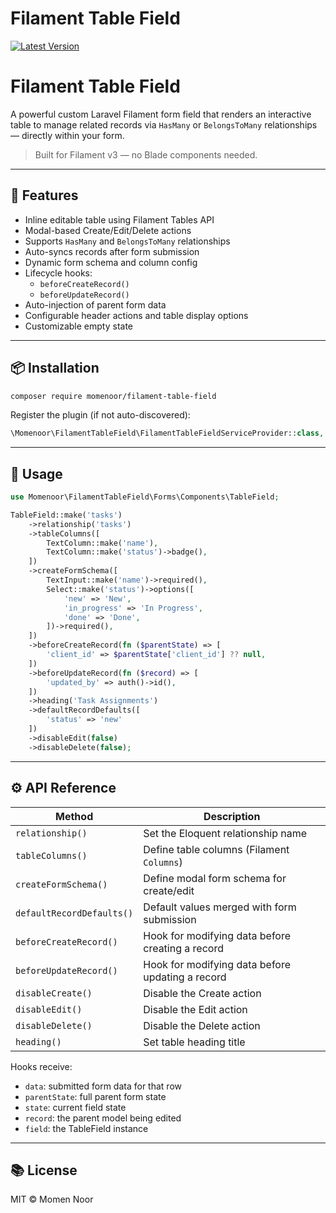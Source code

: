 # Filament Table Field

[![Latest Version](https://img.shields.io/packagist/v/momenoor/filament-table-field.svg)](https://packagist.org/packages/momenoor/filament-table-field)

# Filament Table Field

A powerful custom Laravel Filament form field that renders an interactive table to manage related records via `HasMany` or `BelongsToMany` relationships — directly within your form.

> Built for Filament v3 — no Blade components needed.

---

## 🚀 Features

- Inline editable table using Filament Tables API
- Modal-based Create/Edit/Delete actions
- Supports `HasMany` and `BelongsToMany` relationships
- Auto-syncs records after form submission
- Dynamic form schema and column config
- Lifecycle hooks:
    - `beforeCreateRecord()`
    - `beforeUpdateRecord()`
- Auto-injection of parent form data
- Configurable header actions and table display options
- Customizable empty state


---

## 📦 Installation

```bash
composer require momenoor/filament-table-field
```

Register the plugin (if not auto-discovered):

```php
\Momenoor\FilamentTableField\FilamentTableFieldServiceProvider::class,
```

---

## 🔧 Usage

```php
use Momenoor\FilamentTableField\Forms\Components\TableField;

TableField::make('tasks')
    ->relationship('tasks')
    ->tableColumns([
        TextColumn::make('name'),
        TextColumn::make('status')->badge(),
    ])
    ->createFormSchema([
        TextInput::make('name')->required(),
        Select::make('status')->options([
            'new' => 'New',
            'in_progress' => 'In Progress',
            'done' => 'Done',
        ])->required(),
    ])
    ->beforeCreateRecord(fn ($parentState) => [
        'client_id' => $parentState['client_id'] ?? null,
    ])
    ->beforeUpdateRecord(fn ($record) => [
        'updated_by' => auth()->id(),
    ])
    ->heading('Task Assignments')
    ->defaultRecordDefaults([
        'status' => 'new'
    ])
    ->disableEdit(false)
    ->disableDelete(false);
```

---

## ⚙ API Reference

| Method                   | Description |
|--------------------------|-------------|
| `relationship()`         | Set the Eloquent relationship name |
| `tableColumns()`         | Define table columns (Filament `Columns`) |
| `createFormSchema()`     | Define modal form schema for create/edit |
| `defaultRecordDefaults()`| Default values merged with form submission |
| `beforeCreateRecord()`   | Hook for modifying data before creating a record |
| `beforeUpdateRecord()`   | Hook for modifying data before updating a record |
| `disableCreate()`        | Disable the Create action |
| `disableEdit()`          | Disable the Edit action |
| `disableDelete()`        | Disable the Delete action |
| `heading()`              | Set table heading title |

Hooks receive:
- `data`: submitted form data for that row
- `parentState`: full parent form state
- `state`: current field state
- `record`: the parent model being edited
- `field`: the TableField instance

---

## 📚 License

MIT © Momen Noor

